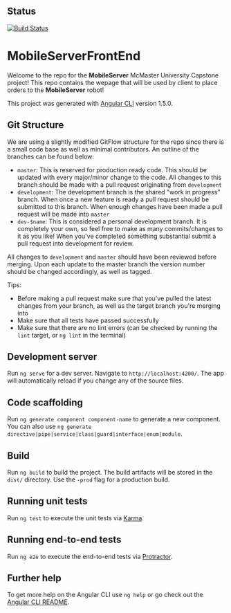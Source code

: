 ## Status
[![Build Status](https://travis-ci.com/bcorbold/MobileServerFrontEnd.svg?token=rxARx6syFzxr3wZ4LhUX&branch=master)](https://travis-ci.com/bcorbold/MobileServerFrontEnd)

# MobileServerFrontEnd
Welcome to the repo for the **MobileServer** McMaster University Capstone project! This repo contains the wepage that will be used by client to place orders to the **MobileServer** robot!

This project was generated with [Angular CLI](https://github.com/angular/angular-cli) version 1.5.0.

## Git Structure
We are using a slightly modified GitFlow structure for the repo since there is a small code base as well as minimal contributors. An outline of the branches can be found below:
- `master`: This is reserved for production ready code. This should be updated with every major/minor change to the code. All changes to this branch should be made with a pull request originating from `development`
- `development`: The development branch is the shared "work in progress" branch. When once a new feature is ready a pull request should be submitted to this branch. When enough changes have been made a pull request will be made into `master`
- `dev-$name`: This is considered a personal development branch. It is completely your own, so feel free to make as many commits/changes to it as you like! When you've completed something substantial submit a pull request into development for review.

All changes to `development` and `master` should have been reviewed before merging. Upon each update to the master branch the version number should be changed accordingly, as well as tagged.

Tips: 
- Before making a pull request make sure that you've pulled the latest changes from your branch, as well as the target branch you're merging into
- Make sure that all tests have passed successfully
- Make sure that there are no lint errors (can be checked by running the `lint` target, or `ng lint` in the terminal)

## Development server

Run `ng serve` for a dev server. Navigate to `http://localhost:4200/`. The app will automatically reload if you change any of the source files.

## Code scaffolding

Run `ng generate component component-name` to generate a new component. You can also use `ng generate directive|pipe|service|class|guard|interface|enum|module`.

## Build

Run `ng build` to build the project. The build artifacts will be stored in the `dist/` directory. Use the `-prod` flag for a production build.

## Running unit tests

Run `ng test` to execute the unit tests via [Karma](https://karma-runner.github.io).

## Running end-to-end tests

Run `ng e2e` to execute the end-to-end tests via [Protractor](http://www.protractortest.org/).

## Further help

To get more help on the Angular CLI use `ng help` or go check out the [Angular CLI README](https://github.com/angular/angular-cli/blob/master/README.md).
